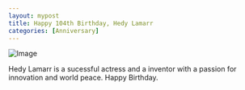 ```yaml
---
layout: mypost
title: Happy 104th Birthday, Hedy Lamarr
categories: [Anniversary]
---
```


![Image](001.jpg)

Hedy Lamarr is a sucessful actress and a inventor with a passion for innovation and world peace. Happy Birthday. 

